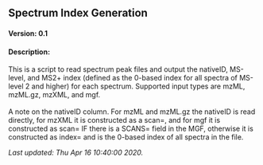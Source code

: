 ## Spectrum Index Generation

#### Version: 0.1

#### Description: 
This is a script to read spectrum peak files and output the nativeID, MS-level, and MS2+ index (defined as the 0-based index for all spectra of MS-level 2 and higher) for each spectrum.  Supported input types are mzML, mzML.gz, mzXML, and mgf.<br /><br />A note on the nativeID column.  For mzML and mzML.gz the nativeID is read directly, for mzXML it is constructed as a scan=, and for mgf it is constructed as scan= IF there is a SCANS= field in the MGF, otherwise it is constructed as index= and is the 0-based index of all spectra in the file.

_Last updated: Thu Apr 16 10:40:00 2020._

<data id=CCMS_DEPLOYMENTS_HEADER_BREAK_ELEMENT_CAUTION_ANYTHING_ABOVE_WILL_BE_AUTOGENERATED />


